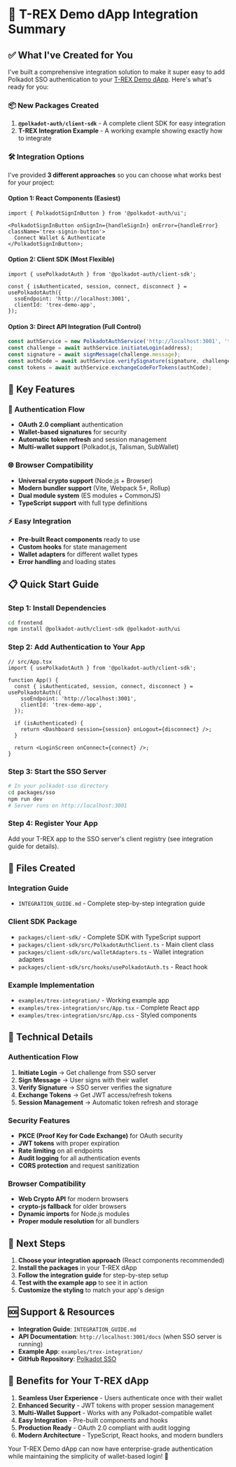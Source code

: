 # 🚀 T-REX Demo dApp Integration Summary

## ✅ **What I've Created for You**

I've built a comprehensive integration solution to make it super easy to add Polkadot SSO authentication to your [T-REX Demo dApp](https://github.com/corey-hathaway/trex-demo-dapp). Here's what's ready for you:

### 📦 **New Packages Created**

1. **`@polkadot-auth/client-sdk`** - A complete client SDK for easy integration
2. **T-REX Integration Example** - A working example showing exactly how to integrate

### 🛠️ **Integration Options**

I've provided **3 different approaches** so you can choose what works best for your project:

#### **Option 1: React Components (Easiest)**

```tsx
import { PolkadotSignInButton } from '@polkadot-auth/ui';

<PolkadotSignInButton onSignIn={handleSignIn} onError={handleError} className='trex-signin-button'>
  Connect Wallet & Authenticate
</PolkadotSignInButton>;
```

#### **Option 2: Client SDK (Most Flexible)**

```tsx
import { usePolkadotAuth } from '@polkadot-auth/client-sdk';

const { isAuthenticated, session, connect, disconnect } = usePolkadotAuth({
  ssoEndpoint: 'http://localhost:3001',
  clientId: 'trex-demo-app',
});
```

#### **Option 3: Direct API Integration (Full Control)**

```typescript
const authService = new PolkadotAuthService('http://localhost:3001', 'trex-demo-app');
const challenge = await authService.initiateLogin(address);
const signature = await signMessage(challenge.message);
const authCode = await authService.verifySignature(signature, challenge, address);
const tokens = await authService.exchangeCodeForTokens(authCode);
```

## 🎯 **Key Features**

### **🔐 Authentication Flow**

- **OAuth 2.0 compliant** authentication
- **Wallet-based signatures** for security
- **Automatic token refresh** and session management
- **Multi-wallet support** (Polkadot.js, Talisman, SubWallet)

### **🌐 Browser Compatibility**

- **Universal crypto support** (Node.js + Browser)
- **Modern bundler support** (Vite, Webpack 5+, Rollup)
- **Dual module system** (ES modules + CommonJS)
- **TypeScript support** with full type definitions

### **⚡ Easy Integration**

- **Pre-built React components** ready to use
- **Custom hooks** for state management
- **Wallet adapters** for different wallet types
- **Error handling** and loading states

## 📋 **Quick Start Guide**

### **Step 1: Install Dependencies**

```bash
cd frontend
npm install @polkadot-auth/client-sdk @polkadot-auth/ui
```

### **Step 2: Add Authentication to Your App**

```tsx
// src/App.tsx
import { usePolkadotAuth } from '@polkadot-auth/client-sdk';

function App() {
  const { isAuthenticated, session, connect, disconnect } = usePolkadotAuth({
    ssoEndpoint: 'http://localhost:3001',
    clientId: 'trex-demo-app',
  });

  if (isAuthenticated) {
    return <Dashboard session={session} onLogout={disconnect} />;
  }

  return <LoginScreen onConnect={connect} />;
}
```

### **Step 3: Start the SSO Server**

```bash
# In your polkadot-sso directory
cd packages/sso
npm run dev
# Server runs on http://localhost:3001
```

### **Step 4: Register Your App**

Add your T-REX app to the SSO server's client registry (see integration guide for details).

## 📁 **Files Created**

### **Integration Guide**

- `INTEGRATION_GUIDE.md` - Complete step-by-step integration guide

### **Client SDK Package**

- `packages/client-sdk/` - Complete SDK with TypeScript support
- `packages/client-sdk/src/PolkadotAuthClient.ts` - Main client class
- `packages/client-sdk/src/walletAdapters.ts` - Wallet integration adapters
- `packages/client-sdk/src/hooks/usePolkadotAuth.ts` - React hook

### **Example Implementation**

- `examples/trex-integration/` - Working example app
- `examples/trex-integration/src/App.tsx` - Complete React app
- `examples/trex-integration/src/App.css` - Styled components

## 🔧 **Technical Details**

### **Authentication Flow**

1. **Initiate Login** → Get challenge from SSO server
2. **Sign Message** → User signs with their wallet
3. **Verify Signature** → SSO server verifies the signature
4. **Exchange Tokens** → Get JWT access/refresh tokens
5. **Session Management** → Automatic token refresh and storage

### **Security Features**

- **PKCE (Proof Key for Code Exchange)** for OAuth security
- **JWT tokens** with proper expiration
- **Rate limiting** on all endpoints
- **Audit logging** for all authentication events
- **CORS protection** and request sanitization

### **Browser Compatibility**

- **Web Crypto API** for modern browsers
- **crypto-js fallback** for older browsers
- **Dynamic imports** for Node.js modules
- **Proper module resolution** for all bundlers

## 🚀 **Next Steps**

1. **Choose your integration approach** (React components recommended)
2. **Install the packages** in your T-REX dApp
3. **Follow the integration guide** for step-by-step setup
4. **Test with the example app** to see it in action
5. **Customize the styling** to match your app's design

## 🆘 **Support & Resources**

- **Integration Guide**: `INTEGRATION_GUIDE.md`
- **API Documentation**: `http://localhost:3001/docs` (when SSO server is running)
- **Example App**: `examples/trex-integration/`
- **GitHub Repository**: [Polkadot SSO](https://github.com/CoachCoe/polkadot-sso)

## 🎉 **Benefits for Your T-REX dApp**

1. **Seamless User Experience** - Users authenticate once with their wallet
2. **Enhanced Security** - JWT tokens with proper session management
3. **Multi-Wallet Support** - Works with any Polkadot-compatible wallet
4. **Easy Integration** - Pre-built components and hooks
5. **Production Ready** - OAuth 2.0 compliant with audit logging
6. **Modern Architecture** - TypeScript, React hooks, and modern bundlers

Your T-REX Demo dApp can now have enterprise-grade authentication while maintaining the simplicity of wallet-based login! 🚀
